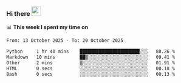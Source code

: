 ### Hi there <a href="https://www.gautamkrishnar.com/"><img src="https://media.giphy.com/media/hvRJCLFzcasrR4ia7z/giphy.gif" width="25px"></a>

📊 **This week I spent my time on**

<!--START_SECTION:waka-->

```txt
From: 13 October 2025 - To: 20 October 2025

Python     1 hr 40 mins    ██████████████████████░░░   88.26 %
Markdown   10 mins         ██▒░░░░░░░░░░░░░░░░░░░░░░   09.41 %
Other      2 mins          ▒░░░░░░░░░░░░░░░░░░░░░░░░   01.91 %
HTML       0 secs          ░░░░░░░░░░░░░░░░░░░░░░░░░   00.18 %
Bash       0 secs          ░░░░░░░░░░░░░░░░░░░░░░░░░   00.13 %
```

<!--END_SECTION:waka-->
